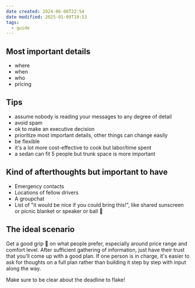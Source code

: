```yaml
---
date created: 2024-06-06T22:54
date modified: 2025-01-09T19:53
tags:
  - guide
---
```

## Most important details
- where
- when
- who
- pricing

## Tips
- assume nobody is reading your messages to any degree of detail
- avoid spam
- ok to make an executive decision
- prioritize most important details, other things can change easily
- be flexible
- it's a lot more cost-effective to cook but labor/time spent
- a sedan can fit 5 people but trunk space is more important

## Kind of afterthoughts but important to have
- Emergency contacts
- Locations of fellow drivers
- A groupchat
- List of "it would be nice if you could bring this!", like shared sunscreen or picnic blanket or speaker or ball 🏈

## The ideal scenario

Get a good grip 🤚 on what people prefer, especially around price range and comfort level. After sufficient gathering of information, just have their trust that you'll come up with a good plan. If one person is in charge, it's easier to ask for thoughts on a full plan rather than building it step by step with input along the way. 

Make sure to be clear about the deadline to flake!